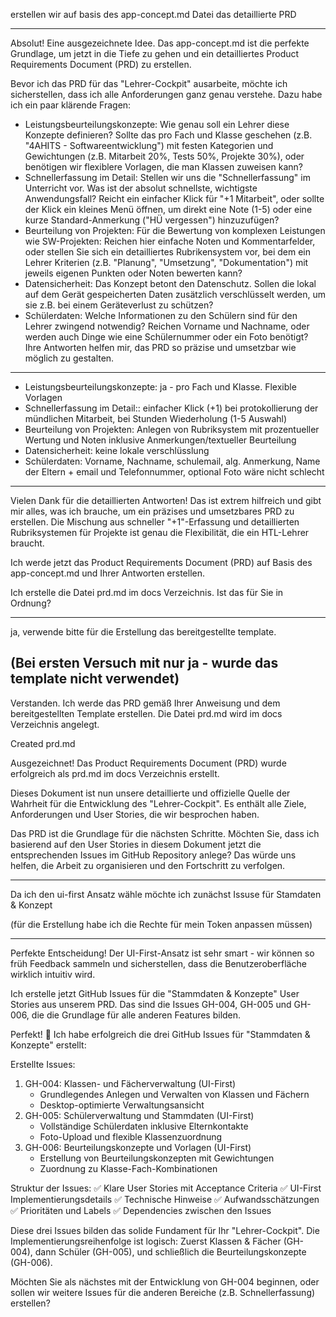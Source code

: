erstellen wir auf basis des app-concept.md Datei das detaillierte PRD

---

Absolut! Eine ausgezeichnete Idee. Das app-concept.md ist die perfekte Grundlage, um jetzt in die Tiefe zu gehen und ein detailliertes Product Requirements Document (PRD) zu erstellen.

Bevor ich das PRD für das "Lehrer-Cockpit" ausarbeite, möchte ich sicherstellen, dass ich alle Anforderungen ganz genau verstehe. Dazu habe ich ein paar klärende Fragen:
  
- Leistungsbeurteilungskonzepte: Wie genau soll ein Lehrer diese Konzepte definieren? Sollte das pro Fach und Klasse geschehen (z.B. "4AHITS - Softwareentwicklung") mit festen Kategorien und Gewichtungen (z.B. Mitarbeit 20%, Tests 50%, Projekte 30%), oder benötigen wir flexiblere Vorlagen, die man Klassen zuweisen kann?
- Schnellerfassung im Detail: Stellen wir uns die "Schnellerfassung" im Unterricht vor. Was ist der absolut schnellste, wichtigste Anwendungsfall? Reicht ein einfacher Klick für "+1 Mitarbeit", oder sollte der Klick ein kleines Menü öffnen, um direkt eine Note (1-5) oder eine kurze Standard-Anmerkung ("HÜ vergessen") hinzuzufügen?
- Beurteilung von Projekten: Für die Bewertung von komplexen Leistungen wie SW-Projekten: Reichen hier einfache Noten und Kommentarfelder, oder stellen Sie sich ein detailliertes Rubrikensystem vor, bei dem ein Lehrer Kriterien (z.B. "Planung", "Umsetzung", "Dokumentation") mit jeweils eigenen Punkten oder Noten bewerten kann?
- Datensicherheit: Das Konzept betont den Datenschutz. Sollen die lokal auf dem Gerät gespeicherten Daten zusätzlich verschlüsselt werden, um sie z.B. bei einem Geräteverlust zu schützen?
- Schülerdaten: Welche Informationen zu den Schülern sind für den Lehrer zwingend notwendig? Reichen Vorname und Nachname, oder werden auch Dinge wie eine Schülernummer oder ein Foto benötigt?
Ihre Antworten helfen mir, das PRD so präzise und umsetzbar wie möglich zu gestalten.

--- 

- Leistungsbeurteilungskonzepte: ja - pro Fach und Klasse. Flexible Vorlagen
- Schnellerfassung im Detail:: einfacher Klick (+1) bei protokollierung der mündlichen Mitarbeit, bei Stunden Wiederholung (1-5 Auswahl)
- Beurteilung von Projekten: Anlegen von Rubriksystem mit prozentueller Wertung und Noten inklusive Anmerkungen/textueller Beurteilung
- Datensicherheit: keine lokale verschlüsslung
- Schülerdaten: Vorname, Nachname, schulemail, alg. Anmerkung, Name der Eltern + email und Telefonnummer, optional Foto wäre nicht schlecht

--- 

Vielen Dank für die detaillierten Antworten! Das ist extrem hilfreich und gibt mir alles, was ich brauche, um ein präzises und umsetzbares PRD zu erstellen. Die Mischung aus schneller "+1"-Erfassung und detaillierten Rubriksystemen für Projekte ist genau die Flexibilität, die ein HTL-Lehrer braucht.

Ich werde jetzt das Product Requirements Document (PRD) auf Basis des app-concept.md und Ihrer Antworten erstellen.

Ich erstelle die Datei prd.md im docs Verzeichnis. Ist das für Sie in Ordnung?

---

ja, verwende bitte für die Erstellung das bereitgestellte template.

(Bei ersten Versuch mit nur ja - wurde das template nicht verwendet)
--- 

Verstanden. Ich werde das PRD gemäß Ihrer Anweisung und dem bereitgestellten Template erstellen. Die Datei prd.md wird im docs Verzeichnis angelegt.

Created prd.md

Ausgezeichnet! Das Product Requirements Document (PRD) wurde erfolgreich als prd.md im docs Verzeichnis erstellt.

Dieses Dokument ist nun unsere detaillierte und offizielle Quelle der Wahrheit für die Entwicklung des "Lehrer-Cockpit". Es enthält alle Ziele, Anforderungen und User Stories, die wir besprochen haben.

Das PRD ist die Grundlage für die nächsten Schritte. Möchten Sie, dass ich basierend auf den User Stories in diesem Dokument jetzt die entsprechenden Issues im GitHub Repository anlege? Das würde uns helfen, die Arbeit zu organisieren und den Fortschritt zu verfolgen.

---

Da ich den ui-first Ansatz wähle möchte ich zunächst Issuse für Stamdaten & Konzept

(für die Erstellung habe ich die Rechte für mein Token anpassen müssen)

---

Perfekte Entscheidung! Der UI-First-Ansatz ist sehr smart - wir können so früh Feedback sammeln und sicherstellen, dass die Benutzeroberfläche wirklich intuitiv wird.

Ich erstelle jetzt GitHub Issues für die "Stammdaten & Konzepte" User Stories aus unserem PRD. Das sind die Issues GH-004, GH-005 und GH-006, die die Grundlage für alle anderen Features bilden.

Perfekt! 🚀 Ich habe erfolgreich die drei GitHub Issues für "Stammdaten & Konzepte" erstellt:

Erstellte Issues:
1. GH-004: Klassen- und Fächerverwaltung (UI-First)
   - Grundlegendes Anlegen und Verwalten von Klassen und Fächern
   - Desktop-optimierte Verwaltungsansicht
2. GH-005: Schülerverwaltung und Stammdaten (UI-First)
   - Vollständige Schülerdaten inklusive Elternkontakte
   - Foto-Upload und flexible Klassenzuordnung
3. GH-006: Beurteilungskonzepte und Vorlagen (UI-First)
   - Erstellung von Beurteilungskonzepten mit Gewichtungen
   - Zuordnung zu Klasse-Fach-Kombinationen

Struktur der Issues:
✅ Klare User Stories mit Acceptance Criteria
✅ UI-First Implementierungsdetails
✅ Technische Hinweise
✅ Aufwandsschätzungen
✅ Prioritäten und Labels
✅ Dependencies zwischen den Issues

Diese drei Issues bilden das solide Fundament für Ihr "Lehrer-Cockpit". Die Implementierungsreihenfolge ist logisch: Zuerst Klassen & Fächer (GH-004), dann Schüler (GH-005), und schließlich die Beurteilungskonzepte (GH-006).

Möchten Sie als nächstes mit der Entwicklung von GH-004 beginnen, oder sollen wir weitere Issues für die anderen Bereiche (z.B. Schnellerfassung) erstellen?
